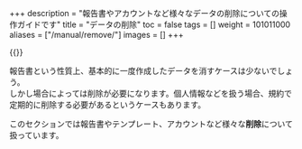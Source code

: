 +++
description = "報告書やアカウントなど様々なデータの削除についての操作ガイドです"
title = "データの削除"
toc = false
tags = []
weight = 101011000
aliases = ["/manual/remove/"]
images = []
+++

{{<icatch filename="delete" msg="個別削除や一括削除 解散や解約について" title="安全なデータの削除" fontsize="30px" alice="shield">}}

報告書という性質上、基本的に一度作成したデータを消すケースは少ないでしょう。  
しかし場合によっては削除が必要になります。個人情報などを扱う場合、規約で定期的に削除する必要があるというケースもあります。  

このセクションでは報告書やテンプレート、アカウントなど様々な**削除**について扱っています。
